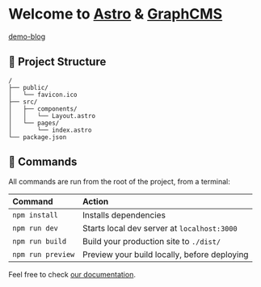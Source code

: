 # Welcome to [Astro](https://astro.build) & [GraphCMS](https://graphcms.com/)

[demo-blog](https://druckbetankung-astro.netlify.app/)

## 🚀 Project Structure

```
/
├── public/
│   └── favicon.ico
├── src/
│   ├── components/
│   │   └── Layout.astro
│   └── pages/
│       └── index.astro
└── package.json
```

## 🧞 Commands

All commands are run from the root of the project, from a terminal:

| Command           | Action                                       |
| :---------------- | :------------------------------------------- |
| `npm install`     | Installs dependencies                        |
| `npm run dev`     | Starts local dev server at `localhost:3000`  |
| `npm run build`   | Build your production site to `./dist/`      |
| `npm run preview` | Preview your build locally, before deploying |

Feel free to check [our documentation](https://github.com/withastro/astro).
